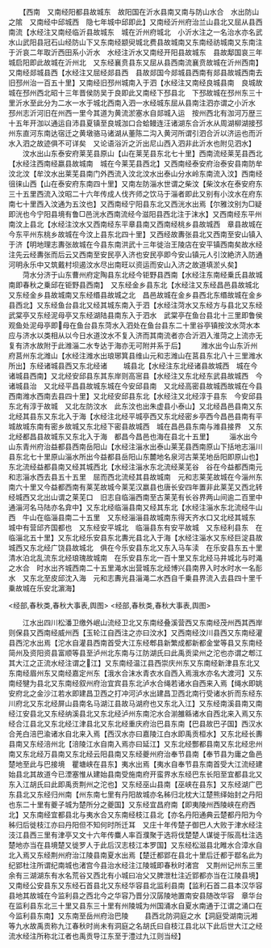 <!-- { "loadSidebar": true } -->
　　【西南　又南经阳都县故城东　故阳国在沂水县南又南与防山水合　水出防山之隂　又南经中邱城西　隐七年城中邱即此】又南经沂州府治兰山县北又屈从县西南流【水经注又南经临沂县故城东　城在沂州府城北　小沂水注之一名治水亦名武水山武阳县冠石山经防山下又东南经颛臾城北费县故城南又东南经祊城南又东南注于沂哀二年取沂西田系小沂水　水经注沂水又南经开阳县故城东　县故鄅国哀三年城启阳即此故城在沂州北　又东经襄贲县东又屈从县西南流襄贲故城在沂州西南】又南经郯城县西【水经注又屈经郯县西　县故郯国今郯城县西南有郯县故城西南去旧邳州治一百五十里】又南经旧邳州城南入于泗【水经注又南经良城县南　良城故城在邳州西北昭十三年晋侯防吴于良即此又南经下邳县北　下邳故城在邳州东三十里沂水至此分为二水一水于城北西南入泗一水经城东屈从县南注泗亦谓之小沂水　邳州志沂河旧在州西一里今其道为黄流淤塞水自郯城入运　按州西北有泇河万歴三十五年开泇以通运自沛县夏镇至良城泇口合蛤鳗连汪诸湖东合沂水从周湖柳湖接邳州东直河东南达宿迁之黄墩骆马诸湖从董陈二沟入黄河所谓引泗合沂以济运也而沂水入泗之故迹俱不可详矣　又论语浴沂之沂出尼山西入泗非此沂水也附见泗水】
　　汶水出山东泰安府莱芜县原山【山在莱芜县东北七十里】西南流经莱芜县西北【水经注西南经嬴县故城南　城在今莱芜县西北】又西南经泰安府治泰安县南防牟汶北汶【牟汶水出莱芜县南门外西流入汶北汶水出泰山分水岭东南流入汶】西南经徂徕山西【山在泰安府东南四十里】又南左防淄水世谓之柴汶【柴汶水在泰安府东三十五里西流入汶昭二十六年传成人伐齐师之饮马于淄者即此又别有小汶水在府东南七十里西入汶通为五汶也】又西南经宁阳县东北又西洸水出焉【尔雅汶别为□疑即洸也今宁阳县境有鲁□邑洸水西南流经今滋阳县西北注于沫水】又西南经东平州南汶上县北【水经注汶水又西南经东平章县南又西南经桃乡县故城西　章县故城在今东平州东桃乡故城在今汶上县东北四十里】又西经故夀张县北又西南至安山镇入于济【明地理志夀张故城在今县东南洪武十三年徙治王陵店在安平镇西南矣故水经注先云经夀张而后云又西南至安民亭入济也安民亭即今安山镇元人引汶絶济入防通河明永乐中又筑戴村坝遏汶水尽出南旺以资运而安山入济之故道填淤乆矣】
　　菏水分济于山东曹州府定陶县东北经今钜野县西南【水经注东南经乗氏县故城南即春秋之乗邱在钜野县西南】　又东经金乡县东北【水经注又东经昌邑县故城北又东经金乡县故城南又东经缗县故城之北　昌邑故城在金乡县西北东缗故城在金乡县西北】又东经鱼台县北又经其城东南入于泗【水经注菏水又东经方与县北又东经武棠亭又东经泥母亭又东经湖陆县南东入于泗水　武棠亭在鱼台县北十三里即鲁侯观鱼处泥母亭即母在鱼台县东菏水入泗处在鱼台县东二十里谷亭镇按汶水菏水本应与济水以类相从以今日水道汶水不复入济而其南流者亦合沂泗入淮菏之上流亦无复有济水故附于此潍淄二水专达于海亦无可附并系于后】
　　潍水出今山东沂州府莒州东北潍山【水经注潍水出琅琊箕县维山元和志潍山在莒县东北八十三里潍水所出】东经诸城县西又东北经诸
　　城县北【水经注东北经诸县故城西　城在今诸城县西南】又北经安邱县东其东岸则高宻县【水经注又东北经东武县故城西　今诸城县治　又北经平昌县故城东城在今安邱县南　又北经高密县故城西故城在今县西南潍水西南去县四十里】又北经安邱县东北【水经注又北经淳于县东　今安邱县东北有淳于故城　又北左防汶水　此东汶也出朱虚县小泰山】又北经昌邑县南又东北经其县东又东北入于海【水经注北经平城亭西又东北经密乡亭西今昌邑县南有平城故城东南有密乡故城又东北经下密县故城西　城在昌邑县东南与潍县接界　又东北经都昌县故城东又东北入于海　都昌今昌邑也海在县北十五里】
　　淄水出今山东青州府治益都县西南岳阳山【水经注淄水出泰山莱芜县西南原山下括地志淄川县东北七十里原山淄水所出今益都县岳阳山东麓地名泉河古莱芜地岳阳即原山也】东北流经益都县南又经其城西北【水经注淄水东北流经莱芜谷　谷在今益都西南元和志淄水西去县五十五里　屈而西北流经其县故城南　元和志莱芜故城在今淄州东南六十里又今益都西南有莱芜故城今莱芜汉嬴县也唐长安四年置非此莱芜又西北转经城西又北出山谓之莱芜口　旧志自临淄西南至古莱芜有长谷界两山间逾二百里中通淄河名马陆亦名弇中】又东北经临淄县南又经其东北【水经注淄水东北流经牛山西　牛山在临淄县南二十五里　又东经淄淄县故城南东得天齐水口又北经其城东　城中有营邱齐国都也　又东经安平城北　临淄县东有安平故城　又东经利县东　在临淄北五十里】又东北经乐安县东北夀光县北入于海【水经注淄水又东经巨淀县故城西又东北经广饶县故城北　俱在今乐安县东北又东入马车渎　在乐安县东五十里清水泊北乱流东北经琅瑰故城南　在乐安县东北一百十里又东北经马井城北与时渑之水合　时水出齐城西南二十五里渑水出营城东北经博兴县南界入时水时水一名耏水　又东北至皮邱沈入海　元和志夀光县淄渑二水西自千乗县界流入去县四十里千乗故城在乐安北濵海】





<经部,春秋类,春秋大事表,舆图>
<经部,春秋类,春秋大事表,舆图>








　　江水出四川松潘卫缴外岷山流经卫北又东南经叠溪营西又东南经茂州西其西岸则保县又西南经威州西【玉轮江自西注之亦曰汶水】又西南经汶川县西又东南经灌县西沱水出焉【沱水自灌县西南首受大江东经郫县新繁成都新都金堂等县又东南经简州及资阳资县富顺等县至泸州北东南与江防湖氏曰此禹贡梁州之沱也亦谓之郫江其大江之正流水经注谓之江】又东南经温江县西崇庆州东又东南经新津县东北又东南经眉州东又南经嘉定州东【涐水合沫水青衣水自西入焉涐水亦名大渡河】又东南经犍为县北又东南经叙州府治宜宾县东北泸水合绳若诸水自西来入焉【绳水即姚安府北之金沙江若水即建昌卫西之打冲河泸水出建昌卫西北南行受诸水折而东经东川府北又东北经屏山县南名马湖江县故马湖府也又东北入江】又东经南溪县南又南经江安县北又东经纳溪县北又东北经泸州东南沱水合湔雒緜诸水自西北来入焉又东经合江县北又东北经江津县北又东北经重庆府治巴县东南【巴县故巴子国】西汉水合羌白涪巴渝诸水自北来入焉【西汉水亦曰嘉陵江白水即禹贡桓水】又东北经长夀县南又东经涪州北【涪陵江水自南入焉亦曰延江】又东北经酆都县南又东北经忠州南又东北经万县南又东北经云阳县南又东经夔州府治奉节县南【奉节县为庸之鱼邑楚地至此与巴接境　瞿塘峡在县东】夷水出焉【夷水自奉节县东南首受大江流经建始县北其故道今已湮塞惟从建始县南受施南府开蛮界水东经巴东长阳至宜都县北又东入江胡氏曰此即禹贡荆州之沱也】又东经巫山县南【巫峡在县东】又东经湖广巴东县北又东经归州南【州东南七里有丹阳故城亦名秭归北枕大江楚熊绎始封之丹阳也东二十里有夔子城为楚所分之夔国】又东经宜昌府南【即夷陵州西陵峡在府西北】又东南经宜都县北与夷水合又东南经枝江县北【亦名丹阳通典云楚都丹阳为今秭归后徙枝江亦曰丹阳但不知何时所迁耳　又庄十年传楚子御巴人大败于津水经注汥江县西三里有津亭又文十六年传麋人率百濮聚于选将伐楚楚人谋徙于阪高杜注选楚地亦当在县境楚又徙罗人于此后汉志枝江本罗国】又东经松滋县北睢水合漳水自北入焉又东经荆州府治江陵县南夏水出焉【楚迁都郢在县北十里后迁都于鄀名此为纪郢杜注所谓纪南城也渚宫今县治水经注江陵城即春秋时渚宫　又荆州记州东三里余有三湖湖东有水名荒谷又西北有小城曰冶父又脾泄杜注近郢都亦当在江陵县境】又南经公安县东又东经石首县北又东经华容县北监利县南【监利石首二县本汉华容县地其故城在今监利县之西北今之华容乃晋分汉孱陵地置南安县随改华容　章华台在监利县东北三十里又县东三十里有州陵城为州国涌水自夏水南通于江谓之涌口在今监利县东南】又东南至岳州府治巴陵
　　县西北防洞庭之水【洞庭受湖南沅湘等九水故禹贡称九江春秋时尚未有洞庭之名胡氏曰自枝江县北以下此后世大江之经流水经注所称北江者也禹贡导江东至于澧过九江则当经】
